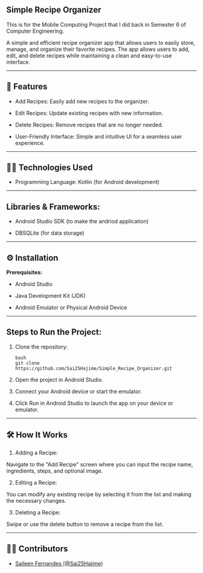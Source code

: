 ## Simple Recipe Organizer
This is for the Mobile Computing Project that I did back in Semester 6 of Computer Engineering.

A simple and efficient recipe organizer app that allows users to easily store, manage, and organize their favorite recipes. The app allows users to add, edit, and delete recipes while maintaining a clean and easy-to-use interface.

---

## 📱 Features
- Add Recipes: Easily add new recipes to the organizer.

- Edit Recipes: Update existing recipes with new information.

- Delete Recipes: Remove recipes that are no longer needed.

- User-Friendly Interface: Simple and intuitive UI for a seamless user experience.

---

## 🧑‍🍳 Technologies Used
- Programming Language: Kotlin (for Android development)

---

## Libraries & Frameworks:

- Android Studio SDK (to make the andriod application)

- DBSQLite (for data storage)

---

## ⚙️ Installation
**Prerequisites:**
- Android Studio

- Java Development Kit (JDK)

- Android Emulator or Physical Android Device

---

## Steps to Run the Project:
1. Clone the repository:
   ```
   bash
   git clone https://github.com/Sai25Hajime/Simple_Recipe_Organizer.git
   
2. Open the project in Android Studio.

3. Connect your Android device or start the emulator.

4. Click Run in Android Studio to launch the app on your device or emulator.

---

## 🛠️ How It Works
1. Adding a Recipe:

Navigate to the "Add Recipe" screen where you can input the recipe name, ingredients, steps, and optional image.

2. Editing a Recipe:

You can modify any existing recipe by selecting it from the list and making the necessary changes.

3. Deleting a Recipe:

Swipe or use the delete button to remove a recipe from the list.

---

## 👩‍💻 Contributors
- [Saileen Fernandes (@Sai25Hajime)](https://github.com/Sai25Hajime)

